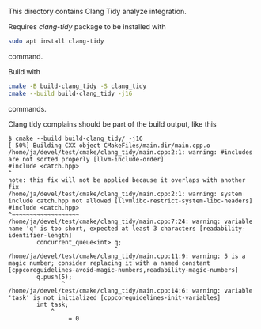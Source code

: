 This directory contains Clang Tidy analyze integration.

Requires *clang-tidy* package to be installed with

```bash
sudo apt install clang-tidy
```

command.

Build with

```bash
cmake -B build-clang_tidy -S clang_tidy
cmake --build build-clang_tidy -j16 
```

commands.

Clang tidy complains should be part of the build output, like this

```console
$ cmake --build build-clang_tidy/ -j16
[ 50%] Building CXX object CMakeFiles/main.dir/main.cpp.o
/home/ja/devel/test/cmake/clang_tidy/main.cpp:2:1: warning: #includes are not sorted properly [llvm-include-order]
#include <catch.hpp>
^
note: this fix will not be applied because it overlaps with another fix
/home/ja/devel/test/cmake/clang_tidy/main.cpp:2:1: warning: system include catch.hpp not allowed [llvmlibc-restrict-system-libc-headers]
#include <catch.hpp>
^~~~~~~~~~~~~~~~~~~~
/home/ja/devel/test/cmake/clang_tidy/main.cpp:7:24: warning: variable name 'q' is too short, expected at least 3 characters [readability-identifier-length]
        concurrent_queue<int> q;
                              ^
/home/ja/devel/test/cmake/clang_tidy/main.cpp:11:9: warning: 5 is a magic number; consider replacing it with a named constant [cppcoreguidelines-avoid-magic-numbers,readability-magic-numbers]
        q.push(5);
               ^
/home/ja/devel/test/cmake/clang_tidy/main.cpp:14:6: warning: variable 'task' is not initialized [cppcoreguidelines-init-variables]
        int task;
            ^
                 = 0
```
